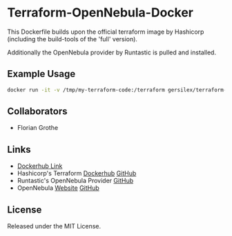 Terraform-OpenNebula-Docker
===========================

This Dockerfile builds upon the official terraform image by Hashicorp (including the build-tools of the 'full' version).

Additionally the OpenNebula provider by Runtastic is pulled and installed.

Example Usage
-------------

```bash
docker run -it -v /tmp/my-terraform-code:/terraform gersilex/terraform-opennebula terraform apply
```

Collaborators
-------------

- Florian Grothe

Links
-----

- [Dockerhub Link](https://hub.docker.com/r/gersilex/terraform-opennebula/)
- Hashicorp's Terraform [Dockerhub](https://hub.docker.com/r/hashicorp/terraform/) [GitHub](https://github.com/hashicorp/docker-hub-images/blob/master/terraform/Dockerfile-full)
- Runtastic's OpenNebula Provider [GitHub](https://github.com/runtastic/terraform-provider-opennebula)
- OpenNebula [Website](https://opennebula.org/) [GitHub](https://github.com/OpenNebula/one)

License
-------

Released under the MIT License.
